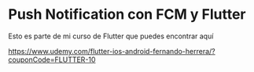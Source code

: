 # Push Notification con FCM y Flutter

Esto es parte de mi curso de Flutter que puedes encontrar aquí

https://www.udemy.com/flutter-ios-android-fernando-herrera/?couponCode=FLUTTER-10